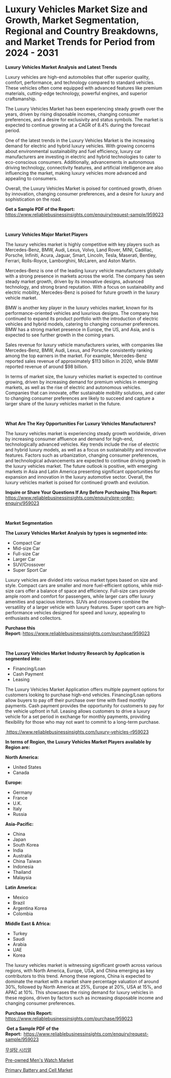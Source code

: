 <p><h1>Luxury Vehicles Market Size and Growth, Market Segmentation, Regional and Country Breakdowns, and Market Trends for Period from 2024 -  2031</h1></p><p><strong>Luxury Vehicles Market Analysis and Latest Trends</strong></p>
<p><p>Luxury vehicles are high-end automobiles that offer superior quality, comfort, performance, and technology compared to standard vehicles. These vehicles often come equipped with advanced features like premium materials, cutting-edge technology, powerful engines, and superior craftsmanship.</p><p>The Luxury Vehicles Market has been experiencing steady growth over the years, driven by rising disposable incomes, changing consumer preferences, and a desire for exclusivity and status symbols. The market is expected to continue growing at a CAGR of 8.4% during the forecast period.</p><p>One of the latest trends in the Luxury Vehicles Market is the increasing demand for electric and hybrid luxury vehicles. With growing concerns about environmental sustainability and fuel efficiency, luxury car manufacturers are investing in electric and hybrid technologies to cater to eco-conscious consumers. Additionally, advancements in autonomous driving technology, connectivity features, and artificial intelligence are also influencing the market, making luxury vehicles more advanced and appealing to consumers.</p><p>Overall, the Luxury Vehicles Market is poised for continued growth, driven by innovation, changing consumer preferences, and a desire for luxury and sophistication on the road.</p></p>
<p><strong>Get a Sample PDF of the Report:&nbsp;</strong> <a href="https://www.reliablebusinessinsights.com/enquiry/request-sample/959023">https://www.reliablebusinessinsights.com/enquiry/request-sample/959023</a></p>
<p>&nbsp;</p>
<p><strong>Luxury Vehicles Major Market Players</strong></p>
<p><p>The luxury vehicles market is highly competitive with key players such as Mercedes-Benz, BMW, Audi, Lexus, Volvo, Land Rover, MINI, Cadillac, Porsche, Infiniti, Acura, Jaguar, Smart, Lincoln, Tesla, Maserati, Bentley, Ferrari, Rolls-Royce, Lamborghini, McLaren, and Aston Martin.</p><p>Mercedes-Benz is one of the leading luxury vehicle manufacturers globally with a strong presence in markets across the world. The company has seen steady market growth, driven by its innovative designs, advanced technology, and strong brand reputation. With a focus on sustainability and electric mobility, Mercedes-Benz is poised for future growth in the luxury vehicle market.</p><p>BMW is another key player in the luxury vehicles market, known for its performance-oriented vehicles and luxurious designs. The company has continued to expand its product portfolio with the introduction of electric vehicles and hybrid models, catering to changing consumer preferences. BMW has a strong market presence in Europe, the US, and Asia, and is expected to see further growth in the coming years.</p><p>Sales revenue for luxury vehicle manufacturers varies, with companies like Mercedes-Benz, BMW, Audi, Lexus, and Porsche consistently ranking among the top earners in the market. For example, Mercedes-Benz reported sales revenue of approximately $113 billion in 2020, while BMW reported revenue of around $98 billion.</p><p>In terms of market size, the luxury vehicles market is expected to continue growing, driven by increasing demand for premium vehicles in emerging markets, as well as the rise of electric and autonomous vehicles. Companies that can innovate, offer sustainable mobility solutions, and cater to changing consumer preferences are likely to succeed and capture a larger share of the luxury vehicles market in the future.</p></p>
<p>&nbsp;</p>
<p><strong>What Are The Key Opportunities For Luxury Vehicles Manufacturers?</strong></p>
<p><p>The luxury vehicles market is experiencing steady growth worldwide, driven by increasing consumer affluence and demand for high-end, technologically advanced vehicles. Key trends include the rise of electric and hybrid luxury models, as well as a focus on sustainability and innovative features. Factors such as urbanization, changing consumer preferences, and technological advancements are expected to continue driving growth in the luxury vehicles market. The future outlook is positive, with emerging markets in Asia and Latin America presenting significant opportunities for expansion and innovation in the luxury automotive sector. Overall, the luxury vehicles market is poised for continued growth and evolution.</p></p>
<p><strong>Inquire or Share Your Questions If Any Before Purchasing This Report:</strong> <a href="https://www.reliablebusinessinsights.com/enquiry/pre-order-enquiry/959023">https://www.reliablebusinessinsights.com/enquiry/pre-order-enquiry/959023</a></p>
<p>&nbsp;</p>
<p><strong>Market Segmentation</strong></p>
<p><strong>The Luxury Vehicles Market Analysis by types is segmented into:</strong></p>
<p><ul><li>Compact Car</li><li>Mid-size Car</li><li>Full-size Car</li><li>Larger Car</li><li>SUV/Crossover</li><li>Super Sport Car</li></ul></p>
<p><p>Luxury vehicles are divided into various market types based on size and style. Compact cars are smaller and more fuel-efficient options, while mid-size cars offer a balance of space and efficiency. Full-size cars provide ample room and comfort for passengers, while larger cars offer luxury amenities and spacious interiors. SUVs and crossovers combine the versatility of a larger vehicle with luxury features. Super sport cars are high-performance vehicles designed for speed and luxury, appealing to enthusiasts and collectors.</p></p>
<p><strong>Purchase this Report:&nbsp;</strong><a href="https://www.reliablebusinessinsights.com/purchase/959023">https://www.reliablebusinessinsights.com/purchase/959023</a></p>
<p>&nbsp;</p>
<p><strong>The Luxury Vehicles Market Industry Research by Application is segmented into:</strong></p>
<p><ul><li>Financing/Loan</li><li>Cash Payment</li><li>Leasing</li></ul></p>
<p><p>The Luxury Vehicles Market Application offers multiple payment options for customers looking to purchase high-end vehicles. Financing/Loan options allow buyers to pay off their purchase over time with fixed monthly payments. Cash payment provides the opportunity for customers to pay for the vehicle upfront in full. Leasing allows customers to drive a luxury vehicle for a set period in exchange for monthly payments, providing flexibility for those who may not want to commit to a long-term purchase.</p></p>
<p><a href="https://www.reliablebusinessinsights.com/luxury-vehicles-r959023">&nbsp;https://www.reliablebusinessinsights.com/luxury-vehicles-r959023</a></p>
<p><strong>In terms of Region, the Luxury Vehicles Market Players available by Region are:</strong></p>
<p>
    <p> <strong> North America: </strong>
        <ul>
            <li>United States</li>
            <li>Canada</li>
        </ul>
        </p> 
    <p> <strong> Europe: </strong>
        <ul>
            <li>Germany</li>
            <li>France</li>
            <li>U.K.</li>
            <li>Italy</li>
            <li>Russia</li>
        </ul>
        </p> 
    <p> <strong> Asia-Pacific: </strong>
        <ul>
            <li>China</li>
            <li>Japan</li>
            <li>South Korea</li>
            <li>India</li>
            <li>Australia</li>
            <li>China Taiwan</li>
            <li>Indonesia</li>
            <li>Thailand</li>
            <li>Malaysia</li>
        </ul>
        </p> 
    <p> <strong> Latin America: </strong>
        <ul>
            <li>Mexico</li>
            <li>Brazil</li>
            <li>Argentina Korea</li>
            <li>Colombia</li>
        </ul>
        </p> 
    <p> <strong> Middle East & Africa: </strong>
        <ul>
            <li>Turkey</li>
            <li>Saudi</li>
            <li>Arabia</li>
            <li>UAE</li>
            <li>Korea</li>
        </ul>
    </p>
    </p>
<p><p>The luxury vehicles market is witnessing significant growth across various regions, with North America, Europe, USA, and China emerging as key contributors to this trend. Among these regions, China is expected to dominate the market with a market share percentage valuation of around 30%, followed by North America at 25%, Europe at 20%, USA at 15%, and APAC at 10%. This showcases the rising demand for luxury vehicles in these regions, driven by factors such as increasing disposable income and changing consumer preferences.</p></p>
<p><strong>Purchase this Report: </strong><a href="https://www.reliablebusinessinsights.com/purchase/959023">https://www.reliablebusinessinsights.com/purchase/959023</a></p>
<p>&nbsp;<strong>Get a Sample PDF of the Report:&nbsp;&nbsp;</strong><a href="https://www.reliablebusinessinsights.com/enquiry/request-sample/959023">https://www.reliablebusinessinsights.com/enquiry/request-sample/959023</a></p>
<p><strong></strong></p>
<p><p><a href="https://github.com/victorsharp87978/Market-Research-Report-List-1/blob/main/4871096113478.md">무설탕 시리얼</a></p><p><a href="https://github.com/nafiafirdania/Market-Research-Report-List-1/blob/main/pre-owned-mens-watch-market.md">Pre-owned Men's Watch Market</a></p><p><a href="https://github.com/faisalayoob601/Market-Research-Report-List-1/blob/main/primary-battery-and-cell-market.md">Primary Battery and Cell Market</a></p></p>